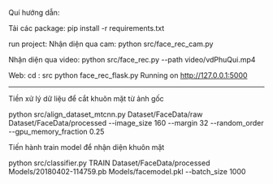 Quí hướng dẫn:

Tải các package: pip install -r requirements.txt

run project: 
Nhận diện qua cam: python src/face_rec_cam.py 

Nhận diện qua video: python src/face_rec.py --path video/vdPhuQui.mp4 

Web:
cd : src
python face_rec_flask.py
Running on http://127.0.0.1:5000


------------------------------------
Tiền xử lý dữ liệu để cắt khuôn mặt từ ảnh gốc

python src/align_dataset_mtcnn.py  Dataset/FaceData/raw Dataset/FaceData/processed --image_size 160 --margin 32  --random_order --gpu_memory_fraction 0.25

Tiến hành train model để nhận diện khuôn mặt

python src/classifier.py TRAIN Dataset/FaceData/processed Models/20180402-114759.pb Models/facemodel.pkl --batch_size 1000
